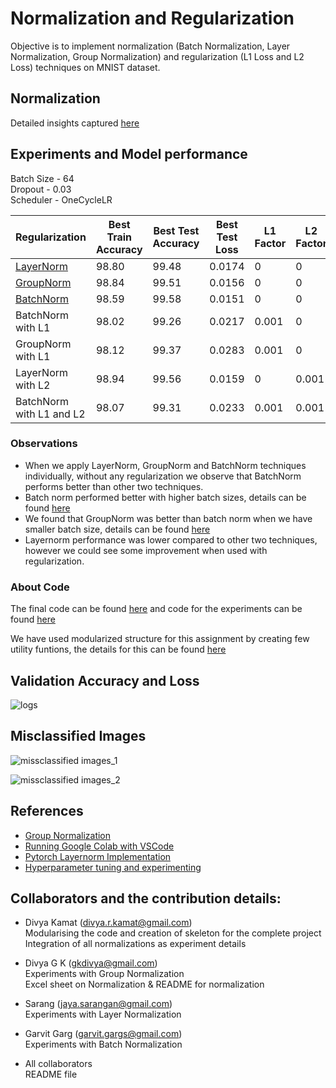 # Normalization and Regularization

Objective is to implement normalization (Batch Normalization, Layer Normalization, Group Normalization) and regularization (L1 Loss and L2 Loss) techniques on MNIST dataset.

## Normalization  

Detailed insights captured [here](https://github.com/gkdivya/EVA/tree/main/6_BatchNormalization_Regularization/Normalization)



## Experiments and Model performance

Batch Size - 64 <br>
Dropout   - 0.03 <br>
Scheduler - OneCycleLR <br>

|Regularization|	Best Train Accuracy	| Best Test Accuracy |	Best Test Loss| L1 Factor | L2 Factor|
|------------|-----------------|-------------|----------|---|---|
|[LayerNorm](https://github.com/gkdivya/EVA/tree/main/6_BatchNormalization_Regularization/Experiments/LayerNorm)|98.80|99.48|0.0174|0|0
|[GroupNorm](https://github.com/gkdivya/EVA/tree/main/6_BatchNormalization_Regularization/Experiments/GroupNorm)|98.84|99.51|0.0156|0|0
|[BatchNorm](https://github.com/gkdivya/EVA/tree/main/6_BatchNormalization_Regularization/Experiments/BatchNorm)|98.59|99.58|0.0151|0|0
|BatchNorm with L1 |98.02|99.26|0.0217|0.001|0
|GroupNorm with L1|98.12|99.37|0.0283|0.001|0
|LayerNorm with L2|98.94|99.56|0.0159|0|0.001
|BatchNorm with L1 and L2|98.07|99.31|0.0233|0.001|0.001

### Observations
- When we apply LayerNorm, GroupNorm and BatchNorm techniques individually, without any regularization we observe that BatchNorm performs better than other two techniques.
- Batch norm performed better with higher batch sizes, details can be found [here](https://github.com/gkdivya/EVA/blob/main/6_BatchNormalization_Regularization/Experiments/BatchNorm/README.md)
- We found that GroupNorm was better than batch norm when we have smaller batch size, details can be found [here](https://github.com/gkdivya/EVA/tree/main/6_BatchNormalization_Regularization/Experiments/GroupNorm)
- Layernorm performance was lower compared to other two techniques, however we could see some improvement when used with regularization.




### About Code

The final code can be found [here](https://github.com/gkdivya/EVA/blob/main/6_BatchNormalization_Regularization/MNIST_Normalization_and_Regularization_v1.ipynb) and code for the experiments can be found [here](https://github.com/gkdivya/EVA/tree/main/6_BatchNormalization_Regularization/Experiments)

We have used modularized structure for this assignment by creating few utility funtions, the details for this can be found [here](https://github.com/gkdivya/EVA/tree/main/6_BatchNormalization_Regularization/utils)


## Validation Accuracy and Loss  

![logs](https://user-images.githubusercontent.com/42609155/121720624-f2dde900-cb00-11eb-913b-24bc7614d6c4.png)


## Misclassified Images

![missclassified images_1](https://user-images.githubusercontent.com/42609155/121721901-63d1d080-cb02-11eb-8610-6c0f0fe4c23c.png)

![missclassified images_2](https://user-images.githubusercontent.com/42609155/121722837-74cf1180-cb03-11eb-8edc-0fcc995fc52e.png)

## References

- [Group Normalization](https://www.youtube.com/watch?v=l_3zj6HeWUE&t=430s)
- [Running Google Colab with VSCode](https://eide.ai/vscode/2020/09/14/colab-vscode-gpu.html)
- [Pytorch Layernorm Implementation](https://discuss.pytorch.org/t/is-there-a-layer-normalization-for-conv2d/7595/3)
- [Hyperparameter tuning and experimenting](https://deeplizard.com/learn/video/ycxulUVoNbk)

## Collaborators and the contribution details:

- Divya Kamat (divya.r.kamat@gmail.com)</br>
   Modularising the code and creation of skeleton for the complete project </br>
   Integration of all normalizations as experiment details </br>

- Divya G K (gkdivya@gmail.com)</br>
   Experiments with Group Normalization </br>
   Excel sheet on Normalization & README for normalization</br>

- Sarang (jaya.sarangan@gmail.com)</br>
   Experiments with Layer Normalization </br>

- Garvit Garg (garvit.gargs@gmail.com)</br>
   Experiments with Batch Normalization </br>
   
- All collaborators</br>
   README file </br>
